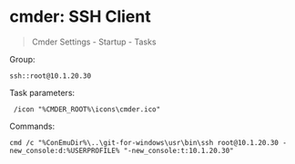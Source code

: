 # cmder: SSH Client

> Cmder Settings - Startup - Tasks

Group:

```
ssh::root@10.1.20.30
```

Task parameters:

```
 /icon "%CMDER_ROOT%\icons\cmder.ico"
```

Commands:

```
cmd /c "%ConEmuDir%\..\git-for-windows\usr\bin\ssh root@10.1.20.30 -new_console:d:%USERPROFILE% "-new_console:t:10.1.20.30"
```
